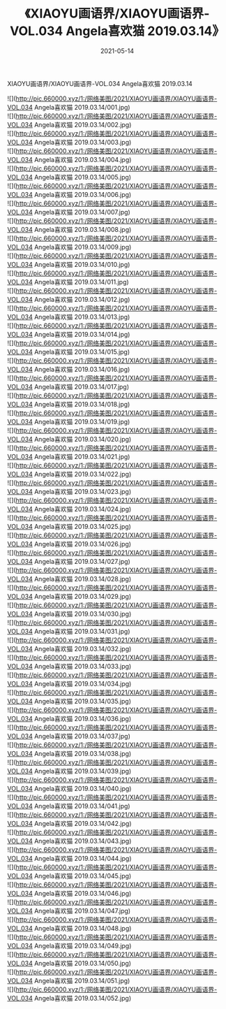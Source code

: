 ﻿---
layout: post
title:  《XIAOYU画语界/XIAOYU画语界-VOL.034 Angela喜欢猫 2019.03.14》
date:   2021-05-14
img: http://pic.660000.xyz/1:/网络美图/2021/XIAOYU画语界/XIAOYU画语界-VOL.034 Angela喜欢猫 2019.03.14/000.jpg
categories: [美女, 清纯, 唯美]
---

XIAOYU画语界/XIAOYU画语界-VOL.034 Angela喜欢猫 2019.03.14

 ![](http://pic.660000.xyz/1:/网络美图/2021/XIAOYU画语界/XIAOYU画语界-VOL.034 Angela喜欢猫 2019.03.14/001.jpg) <br>![](http://pic.660000.xyz/1:/网络美图/2021/XIAOYU画语界/XIAOYU画语界-VOL.034 Angela喜欢猫 2019.03.14/002.jpg) <br>![](http://pic.660000.xyz/1:/网络美图/2021/XIAOYU画语界/XIAOYU画语界-VOL.034 Angela喜欢猫 2019.03.14/003.jpg) <br>![](http://pic.660000.xyz/1:/网络美图/2021/XIAOYU画语界/XIAOYU画语界-VOL.034 Angela喜欢猫 2019.03.14/004.jpg) <br>![](http://pic.660000.xyz/1:/网络美图/2021/XIAOYU画语界/XIAOYU画语界-VOL.034 Angela喜欢猫 2019.03.14/005.jpg) <br>![](http://pic.660000.xyz/1:/网络美图/2021/XIAOYU画语界/XIAOYU画语界-VOL.034 Angela喜欢猫 2019.03.14/006.jpg) <br>![](http://pic.660000.xyz/1:/网络美图/2021/XIAOYU画语界/XIAOYU画语界-VOL.034 Angela喜欢猫 2019.03.14/007.jpg) <br>![](http://pic.660000.xyz/1:/网络美图/2021/XIAOYU画语界/XIAOYU画语界-VOL.034 Angela喜欢猫 2019.03.14/008.jpg) <br>![](http://pic.660000.xyz/1:/网络美图/2021/XIAOYU画语界/XIAOYU画语界-VOL.034 Angela喜欢猫 2019.03.14/009.jpg) <br>![](http://pic.660000.xyz/1:/网络美图/2021/XIAOYU画语界/XIAOYU画语界-VOL.034 Angela喜欢猫 2019.03.14/010.jpg) <br>![](http://pic.660000.xyz/1:/网络美图/2021/XIAOYU画语界/XIAOYU画语界-VOL.034 Angela喜欢猫 2019.03.14/011.jpg) <br>![](http://pic.660000.xyz/1:/网络美图/2021/XIAOYU画语界/XIAOYU画语界-VOL.034 Angela喜欢猫 2019.03.14/012.jpg) <br>![](http://pic.660000.xyz/1:/网络美图/2021/XIAOYU画语界/XIAOYU画语界-VOL.034 Angela喜欢猫 2019.03.14/013.jpg) <br>![](http://pic.660000.xyz/1:/网络美图/2021/XIAOYU画语界/XIAOYU画语界-VOL.034 Angela喜欢猫 2019.03.14/014.jpg) <br>![](http://pic.660000.xyz/1:/网络美图/2021/XIAOYU画语界/XIAOYU画语界-VOL.034 Angela喜欢猫 2019.03.14/015.jpg) <br>![](http://pic.660000.xyz/1:/网络美图/2021/XIAOYU画语界/XIAOYU画语界-VOL.034 Angela喜欢猫 2019.03.14/016.jpg) <br>![](http://pic.660000.xyz/1:/网络美图/2021/XIAOYU画语界/XIAOYU画语界-VOL.034 Angela喜欢猫 2019.03.14/017.jpg) <br>![](http://pic.660000.xyz/1:/网络美图/2021/XIAOYU画语界/XIAOYU画语界-VOL.034 Angela喜欢猫 2019.03.14/018.jpg) <br>![](http://pic.660000.xyz/1:/网络美图/2021/XIAOYU画语界/XIAOYU画语界-VOL.034 Angela喜欢猫 2019.03.14/019.jpg) <br>![](http://pic.660000.xyz/1:/网络美图/2021/XIAOYU画语界/XIAOYU画语界-VOL.034 Angela喜欢猫 2019.03.14/020.jpg) <br>![](http://pic.660000.xyz/1:/网络美图/2021/XIAOYU画语界/XIAOYU画语界-VOL.034 Angela喜欢猫 2019.03.14/021.jpg) <br>![](http://pic.660000.xyz/1:/网络美图/2021/XIAOYU画语界/XIAOYU画语界-VOL.034 Angela喜欢猫 2019.03.14/022.jpg) <br>![](http://pic.660000.xyz/1:/网络美图/2021/XIAOYU画语界/XIAOYU画语界-VOL.034 Angela喜欢猫 2019.03.14/023.jpg) <br>![](http://pic.660000.xyz/1:/网络美图/2021/XIAOYU画语界/XIAOYU画语界-VOL.034 Angela喜欢猫 2019.03.14/024.jpg) <br>![](http://pic.660000.xyz/1:/网络美图/2021/XIAOYU画语界/XIAOYU画语界-VOL.034 Angela喜欢猫 2019.03.14/025.jpg) <br>![](http://pic.660000.xyz/1:/网络美图/2021/XIAOYU画语界/XIAOYU画语界-VOL.034 Angela喜欢猫 2019.03.14/026.jpg) <br>![](http://pic.660000.xyz/1:/网络美图/2021/XIAOYU画语界/XIAOYU画语界-VOL.034 Angela喜欢猫 2019.03.14/027.jpg) <br>![](http://pic.660000.xyz/1:/网络美图/2021/XIAOYU画语界/XIAOYU画语界-VOL.034 Angela喜欢猫 2019.03.14/028.jpg) <br>![](http://pic.660000.xyz/1:/网络美图/2021/XIAOYU画语界/XIAOYU画语界-VOL.034 Angela喜欢猫 2019.03.14/029.jpg) <br>![](http://pic.660000.xyz/1:/网络美图/2021/XIAOYU画语界/XIAOYU画语界-VOL.034 Angela喜欢猫 2019.03.14/030.jpg) <br>![](http://pic.660000.xyz/1:/网络美图/2021/XIAOYU画语界/XIAOYU画语界-VOL.034 Angela喜欢猫 2019.03.14/031.jpg) <br>![](http://pic.660000.xyz/1:/网络美图/2021/XIAOYU画语界/XIAOYU画语界-VOL.034 Angela喜欢猫 2019.03.14/032.jpg) <br>![](http://pic.660000.xyz/1:/网络美图/2021/XIAOYU画语界/XIAOYU画语界-VOL.034 Angela喜欢猫 2019.03.14/033.jpg) <br>![](http://pic.660000.xyz/1:/网络美图/2021/XIAOYU画语界/XIAOYU画语界-VOL.034 Angela喜欢猫 2019.03.14/034.jpg) <br>![](http://pic.660000.xyz/1:/网络美图/2021/XIAOYU画语界/XIAOYU画语界-VOL.034 Angela喜欢猫 2019.03.14/035.jpg) <br>![](http://pic.660000.xyz/1:/网络美图/2021/XIAOYU画语界/XIAOYU画语界-VOL.034 Angela喜欢猫 2019.03.14/036.jpg) <br>![](http://pic.660000.xyz/1:/网络美图/2021/XIAOYU画语界/XIAOYU画语界-VOL.034 Angela喜欢猫 2019.03.14/037.jpg) <br>![](http://pic.660000.xyz/1:/网络美图/2021/XIAOYU画语界/XIAOYU画语界-VOL.034 Angela喜欢猫 2019.03.14/038.jpg) <br>![](http://pic.660000.xyz/1:/网络美图/2021/XIAOYU画语界/XIAOYU画语界-VOL.034 Angela喜欢猫 2019.03.14/039.jpg) <br>![](http://pic.660000.xyz/1:/网络美图/2021/XIAOYU画语界/XIAOYU画语界-VOL.034 Angela喜欢猫 2019.03.14/040.jpg) <br>![](http://pic.660000.xyz/1:/网络美图/2021/XIAOYU画语界/XIAOYU画语界-VOL.034 Angela喜欢猫 2019.03.14/041.jpg) <br>![](http://pic.660000.xyz/1:/网络美图/2021/XIAOYU画语界/XIAOYU画语界-VOL.034 Angela喜欢猫 2019.03.14/042.jpg) <br>![](http://pic.660000.xyz/1:/网络美图/2021/XIAOYU画语界/XIAOYU画语界-VOL.034 Angela喜欢猫 2019.03.14/043.jpg) <br>![](http://pic.660000.xyz/1:/网络美图/2021/XIAOYU画语界/XIAOYU画语界-VOL.034 Angela喜欢猫 2019.03.14/044.jpg) <br>![](http://pic.660000.xyz/1:/网络美图/2021/XIAOYU画语界/XIAOYU画语界-VOL.034 Angela喜欢猫 2019.03.14/045.jpg) <br>![](http://pic.660000.xyz/1:/网络美图/2021/XIAOYU画语界/XIAOYU画语界-VOL.034 Angela喜欢猫 2019.03.14/046.jpg) <br>![](http://pic.660000.xyz/1:/网络美图/2021/XIAOYU画语界/XIAOYU画语界-VOL.034 Angela喜欢猫 2019.03.14/047.jpg) <br>![](http://pic.660000.xyz/1:/网络美图/2021/XIAOYU画语界/XIAOYU画语界-VOL.034 Angela喜欢猫 2019.03.14/048.jpg) <br>![](http://pic.660000.xyz/1:/网络美图/2021/XIAOYU画语界/XIAOYU画语界-VOL.034 Angela喜欢猫 2019.03.14/049.jpg) <br>![](http://pic.660000.xyz/1:/网络美图/2021/XIAOYU画语界/XIAOYU画语界-VOL.034 Angela喜欢猫 2019.03.14/050.jpg) <br>![](http://pic.660000.xyz/1:/网络美图/2021/XIAOYU画语界/XIAOYU画语界-VOL.034 Angela喜欢猫 2019.03.14/051.jpg) <br>![](http://pic.660000.xyz/1:/网络美图/2021/XIAOYU画语界/XIAOYU画语界-VOL.034 Angela喜欢猫 2019.03.14/052.jpg) <br>
